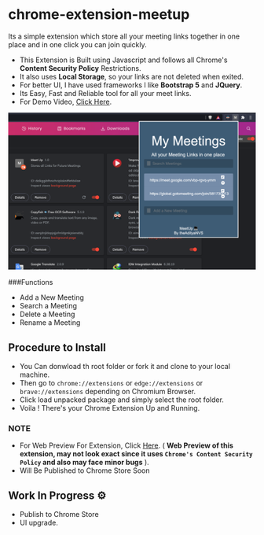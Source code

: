 # chrome-extension-meetup
Its a simple extension which store all your meeting links together in one place and in one click you can join quickly.
- This Extension is Built using Javascript and follows all Chrome's **Content Security Policy** Restrictions.
- It also uses **Local Storage**, so your links are not deleted when exited.
- For better UI, I have used frameworks l like **Bootstrap 5** and **JQuery**.
- Its Easy, Fast and Reliable tool for all your meet links.
- For Demo Video, [Click Here](https://youtu.be/IN1LkECrw5o).

![](./images/main.png)

###Functions
- Add a New Meeting
- Search a Meeting
- Delete a Meeting
- Rename a Meeting

## Procedure to Install
- You Can donwload th root folder or fork it and clone to your local machine.
- Then go to ``chrome://extensions`` or ``edge://extensions`` or ``brave://extensions`` depending on Chromium Browser.
- Click load unpacked package and simply select the root folder.
- Voila ! There's your Chrome Extension Up and Running.

### NOTE
- For Web Preview For Extension, Click [Here](https://meetup-ibd.herokuapp.com/). ( **Web Preview of this extension, may not look exact since it uses ``Chrome's Content Security Policy`` and also may face minor bugs** ).
- Will Be Published to Chrome Store Soon

## Work In Progress ⚙️
- Publish to Chrome Store
- UI upgrade.